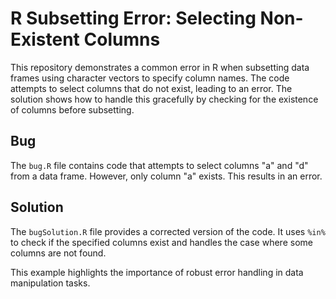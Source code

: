 # R Subsetting Error: Selecting Non-Existent Columns

This repository demonstrates a common error in R when subsetting data frames using character vectors to specify column names. The code attempts to select columns that do not exist, leading to an error. The solution shows how to handle this gracefully by checking for the existence of columns before subsetting.

## Bug
The `bug.R` file contains code that attempts to select columns "a" and "d" from a data frame. However, only column "a" exists.  This results in an error.

## Solution
The `bugSolution.R` file provides a corrected version of the code. It uses `%in%` to check if the specified columns exist and handles the case where some columns are not found.

This example highlights the importance of robust error handling in data manipulation tasks.